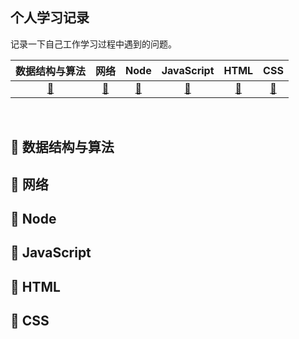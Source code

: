 ## 个人学习记录

记录一下自己工作学习过程中遇到的问题。

|         数据结构与算法         |        网络         |       Node       |       JavaScript       |         HTML         |       CSS       |
| :----------------------------: | :-----------------: | :--------------: | :--------------------: | :------------------: | :-------------: |
| [:memo:](#memo-数据结构与算法) | [:snail:](#snail-网络) | [:8ball:](#8ball-Node) | [:shirt:](#shirt-JavaScript) | [:hamburger:](#hamburger-HTML) | [:lemon:](#lemon-CSS) |

<br>

## :memo: 数据结构与算法     

## :snail: 网络     

## :8ball: Node   

## :shirt: JavaScript    

## :hamburger: HTML   

## :lemon: CSS
